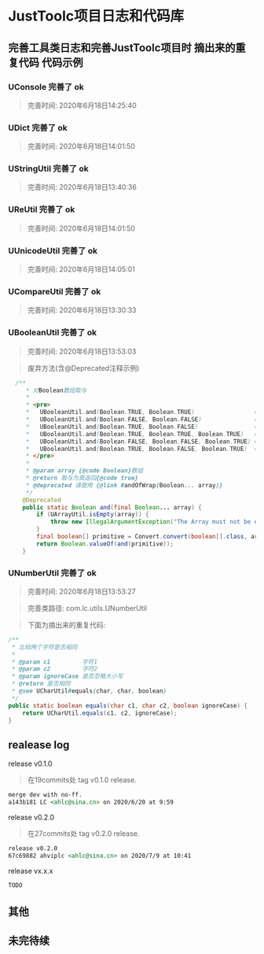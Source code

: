 # JustToolc项目日志和代码库

## 完善工具类日志和完善JustToolc项目时 摘出来的重复代码 代码示例

### UConsole 完善了 ok
> 完善时间: 2020年6月18日14:25:40

### UDict 完善了 ok
> 完善时间: 2020年6月18日14:01:50

### UStringUtil 完善了 ok
> 完善时间: 2020年6月18日13:40:36

### UReUtil 完善了 ok
> 完善时间: 2020年6月18日14:01:50

### UUnicodeUtil 完善了 ok
> 完善时间: 2020年6月18日14:05:01

### UCompareUtil 完善了 ok
> 完善时间: 2020年6月18日13:30:33

### UBooleanUtil 完善了 ok
> 完善时间: 2020年6月18日13:53:03

> 废弃方法(含@Deprecated注释示例)
```java
  /**
     * 对Boolean数组取与
     *
     * <pre>
     *   UBooleanUtil.and(Boolean.TRUE, Boolean.TRUE)                 = Boolean.TRUE
     *   UBooleanUtil.and(Boolean.FALSE, Boolean.FALSE)               = Boolean.FALSE
     *   UBooleanUtil.and(Boolean.TRUE, Boolean.FALSE)                = Boolean.FALSE
     *   UBooleanUtil.and(Boolean.TRUE, Boolean.TRUE, Boolean.TRUE)   = Boolean.TRUE
     *   UBooleanUtil.and(Boolean.FALSE, Boolean.FALSE, Boolean.TRUE) = Boolean.FALSE
     *   UBooleanUtil.and(Boolean.TRUE, Boolean.FALSE, Boolean.TRUE)  = Boolean.FALSE
     * </pre>
     *
     * @param array {@code Boolean}数组
     * @return 取与为真返回{@code true}
     * @deprecated 请使用 {@link #andOfWrap(Boolean... array)}
     */
    @Deprecated
    public static Boolean and(final Boolean... array) {
        if (UArrayUtil.isEmpty(array)) {
            throw new IllegalArgumentException("The Array must not be empty !");
        }
        final boolean[] primitive = Convert.convert(boolean[].class, array);
        return Boolean.valueOf(and(primitive));
    }
```

### UNumberUtil 完善了 ok
> 完善时间: 2020年6月18日13:53:27

> 完善类路径: com.lc.utils.UNumberUtil

> 下面为摘出来的重复代码: 
```java
/**
 * 比较两个字符是否相同
 *
 * @param c1         字符1
 * @param c2         字符2
 * @param ignoreCase 是否忽略大小写
 * @return 是否相同
 * @see UCharUtil#equals(char, char, boolean)
 */
public static boolean equals(char c1, char c2, boolean ignoreCase) {
    return UCharUtil.equals(c1, c2, ignoreCase);
}
```

## realease log

release v0.1.0
> 在19commits处 tag v0.1.0 release.
```markdown
merge dev with no-ff. 
a143b181 LC <ahlc@sina.cn> on 2020/6/20 at 9:59
```

release v0.2.0
> 在27commits处 tag v0.2.0 release.
```markdown
release v0.2.0
67c69882 ahviplc <ahlc@sina.cn> on 2020/7/9 at 10:41
```

release vx.x.x
```markdown
TODO
```

## 其他

## 未完待续

